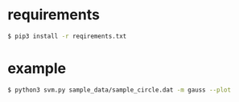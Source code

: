 # requirements
```sh
$ pip3 install -r reqirements.txt
```

# example
```sh
$ python3 svm.py sample_data/sample_circle.dat -m gauss --plot
```

